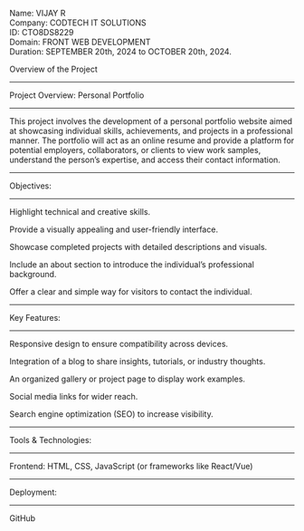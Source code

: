 Name: VIJAY R <br>
Company: CODTECH IT SOLUTIONS<br>
ID: CTO8DS8229<br>
Domain: FRONT WEB DEVELOPMENT<br>
Duration: SEPTEMBER 20th, 2024 to OCTOBER 20th, 2024.<br>

Overview of the Project <br><hr>
Project Overview: Personal Portfolio <hr>

This project involves the development of a personal portfolio website aimed at showcasing individual skills, achievements, and projects in a professional manner.
The portfolio will act as an online resume and provide a platform for potential employers, collaborators, or clients to view work samples, understand the person’s
expertise, and access their contact information.

<hr>Objectives:<hr>

Highlight technical and creative skills.

Provide a visually appealing and user-friendly interface.

Showcase completed projects with detailed descriptions and visuals.

Include an about section to introduce the individual’s professional background.

Offer a clear and simple way for visitors to contact the individual.


<hr>Key Features:<hr>

Responsive design to ensure compatibility across devices.

Integration of a blog to share insights, tutorials, or industry thoughts.

An organized gallery or project page to display work examples.

Social media links for wider reach.

Search engine optimization (SEO) to increase visibility.


<hr>Tools & Technologies:<hr>

Frontend: HTML, CSS, JavaScript (or frameworks like React/Vue)

<hr>Deployment:<hr> GitHub 
